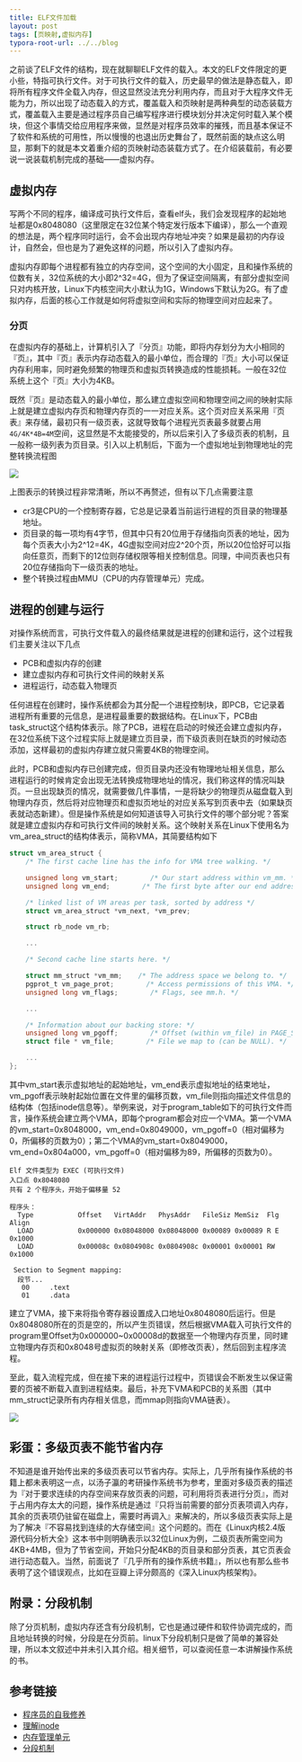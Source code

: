 ```yaml
---
title: ELF文件加载
layout: post
tags: [页映射,虚拟内存]
typora-root-url: ../../blog
---
```


之前谈了ELF文件的结构，现在就聊聊ELF文件的载入。本文的ELF文件限定的更小些，特指可执行文件。对于可执行文件的载入，历史最早的做法是静态载入，即将所有程序文件全载入内存，但这显然没法充分利用内存，而且对于大程序文件无能为力，所以出现了动态载入的方式，覆盖载入和页映射是两种典型的动态装载方式，覆盖载入主要是通过程序员自己编写程序进行模块划分并决定何时载入某个模块，但这个事情交给应用程序来做，显然是对程序员效率的摧残，而且基本保证不了软件和系统的可用性，所以慢慢的也退出历史舞台了，既然前面的缺点这么明显，那剩下的就是本文着重介绍的页映射动态装载方式了。在介绍装载前，有必要说一说装载机制完成的基础——虚拟内存。

## 虚拟内存

写两个不同的程序，编译成可执行文件后，查看elf头，我们会发现程序的起始地址都是0x8048080（这里限定在32位某个特定发行版本下编译），那么一个直观的想法是，两个程序同时运行，会不会出现内存地址冲突？如果是最初的内存设计，自然会，但也是为了避免这样的问题，所以引入了虚拟内存。

虚拟内存即每个进程都有独立的内存空间，这个空间的大小固定，且和操作系统的位数有关，32位系统的大小即2^32=4G，但为了保证空间隔离，有部分虚拟空间只对内核开放，Linux下内核空间大小默认为1G，Windows下默认为2G。有了虚拟内存，后面的核心工作就是如何将虚拟空间和实际的物理空间对应起来了。

### 分页

在虚拟内存的基础上，计算机引入了『分页』功能，即将内存划分为大小相同的『页』，其中『页』表示内存动态载入的最小单位，而合理的『页』大小可以保证内存利用率，同时避免频繁的物理页和虚拟页转换造成的性能损耗。一般在32位系统上这个『页』大小为4KB。

既然『页』是动态载入的最小单位，那么建立虚拟空间和物理空间之间的映射实际上就是建立虚拟内存页和物理内存页的一一对应关系。这个页对应关系采用『页表』来存储，最初只有一级页表，这就导致每个进程光页表最多就要占用`4G/4K*4B=4M`空间，这显然是不太能接受的，所以后来引入了多级页表的机制，且一般称一级列表为页目录。引入以上机制后，下面为一个虚拟地址到物理地址的完整转换流程图

![](/media/img/page.jpg)

上图表示的转换过程非常清晰，所以不再赘述，但有以下几点需要注意

* cr3是CPU的一个控制寄存器，它总是记录着当前运行进程的页目录的物理基地址。
* 页目录的每一项均有4字节，但其中只有20位用于存储指向页表的地址，因为每个页表大小为2^12=4K，4G虚拟空间对应2^20个页，所以20位恰好可以指向任意页，而剩下的12位则存储权限等相关控制信息。同理，中间页表也只有20位存储指向下一级页表的地址。
* 整个转换过程由MMU（CPU的内存管理单元）完成。

## 进程的创建与运行

对操作系统而言，可执行文件载入的最终结果就是进程的创建和运行，这个过程我们主要关注以下几点

* PCB和虚拟内存的创建
* 建立虚拟内存和可执行文件间的映射关系
* 进程运行，动态载入物理页

任何进程在创建时，操作系统都会为其分配一个进程控制块，即PCB，它记录着进程所有重要的元信息，是进程最重要的数据结构。在Linux下，PCB由task_struct这个结构体表示。除了PCB，进程在启动的时候还会建立虚拟内存，在32位系统下这个过程实际上就是建立页目录，而下级页表则在缺页的时候动态添加，这样最初的虚拟内存建立就只需要4KB的物理空间。

此时，PCB和虚拟内存已创建完成，但页目录内还没有物理地址相关信息，那么进程运行的时候肯定会出现无法转换成物理地址的情况，我们称这样的情况叫缺页。一旦出现缺页的情况，就需要做几件事情，一是将缺少的物理页从磁盘载入到物理内存页，然后将对应物理页和虚拟页地址的对应关系写到页表中去（如果缺页表就动态新建）。但是操作系统是如何知道该导入可执行文件的哪个部分呢？答案就是建立虚拟内存和可执行文件间的映射关系。这个映射关系在Linux下使用名为vm_area_struct的结构体表示，简称VMA，其简要结构如下

```c
struct vm_area_struct {
    /* The first cache line has the info for VMA tree walking. */

    unsigned long vm_start;        /* Our start address within vm_mm. */
    unsigned long vm_end;        /* The first byte after our end address within vm_mm. */

    /* linked list of VM areas per task, sorted by address */
    struct vm_area_struct *vm_next, *vm_prev;

    struct rb_node vm_rb;

    ...

    /* Second cache line starts here. */

    struct mm_struct *vm_mm;    /* The address space we belong to. */
    pgprot_t vm_page_prot;        /* Access permissions of this VMA. */
    unsigned long vm_flags;        /* Flags, see mm.h. */

    ...

    /* Information about our backing store: */
    unsigned long vm_pgoff;        /* Offset (within vm_file) in PAGE_SIZE units */
    struct file * vm_file;        /* File we map to (can be NULL). */

    ...
};
```

其中vm_start表示虚拟地址的起始地址，vm_end表示虚拟地址的结束地址，vm_pgoff表示映射起始位置在文件里的偏移页数，vm_file则指向描述文件信息的结构体（包括inode信息等）。举例来说，对于program_table如下的可执行文件而言，操作系统会建立两个VMA，即每个program都会对应一个VMA。第一个VMA的vm_start=0x8048000，vm_end=0x8049000，vm_pgoff=0（相对偏移为0，所偏移的页数为0）；第二个VMA的vm_start=0x8049000，vm_end=0x804a000，vm_pgoff=0（相对偏移为89，所偏移的页数为0）。

```
Elf 文件类型为 EXEC (可执行文件)
入口点 0x8048080
共有 2 个程序头，开始于偏移量 52

程序头：
  Type           Offset   VirtAddr   PhysAddr   FileSiz MemSiz  Flg Align
  LOAD           0x000000 0x08048000 0x08048000 0x00089 0x00089 R E 0x1000
  LOAD           0x00008c 0x0804908c 0x0804908c 0x00001 0x00001 RW  0x1000

 Section to Segment mapping:
  段节...
   00     .text
   01     .data
```

建立了VMA，接下来将指令寄存器设置成入口地址0x8048080后运行。但是0x8048080所在的页是空的，所以产生页错误，然后根据VMA载入可执行文件的program里Offset为0x000000~0x00008d的数据至一个物理内存页里，同时建立物理内存页和0x8048号虚拟页的映射关系（即修改页表），然后回到主程序流程。

至此，载入流程完成，但在接下来的进程运行过程中，页错误会不断发生以保证需要的页被不断载入直到进程结束。最后，补充下VMA和PCB的关系图（其中mm_struct记录所有内存相关信息，而mmap则指向VMA链表）。

![](/media/img/mmap.png)


## 彩蛋：多级页表不能节省内存

不知道是谁开始传出来的多级页表可以节省内存。实际上，几乎所有操作系统的书籍上都未表明这一点，以汤子瀛的考研操作系统书为参考，里面对多级页表的描述为『对于要求连续的内存空间来存放页表的问题，可利用将页表进行分页』，而对于占用内存太大的问题，操作系统是通过『只将当前需要的部分页表项调入内存，其余的页表项仍驻留在磁盘上，需要时再调入』来解决的，所以多级页表实际上是为了解决『不容易找到连续的大存储空间』这个问题的。而在《Linux内核2.4版源代码分析大全》这本书中则明确表示以32位Linux为例，二级页表所需空间为4KB+4MB，但为了节省空间，开始只分配4KB的页目录和部分页表，其它页表会进行动态载入。当然，前面说了『几乎所有的操作系统书籍』，所以也有那么些书表明了这个错误观点，比如在豆瓣上评分颇高的《深入Linux内核架构》。

## 附录：分段机制

除了分页机制，虚拟内存还含有分段机制，它也是通过硬件和软件协调完成的，而且地址转换的时候，分段是在分页前。linux下分段机制只是做了简单的兼容处理，所以本文叙述中并未引入其介绍。相关细节，可以查阅任意一本讲解操作系统的书。

## 参考链接

* [程序员的自我修养](https://book.douban.com/subject/3652388/)
* [理解inode](http://www.ruanyifeng.com/blog/2011/12/inode.html)
* [内存管理单元](https://zh.wikipedia.org/wiki/%E5%86%85%E5%AD%98%E7%AE%A1%E7%90%86%E5%8D%95%E5%85%83)
* [分段机制](http://blog.csdn.net/liutianshx2012/article/details/52369163)